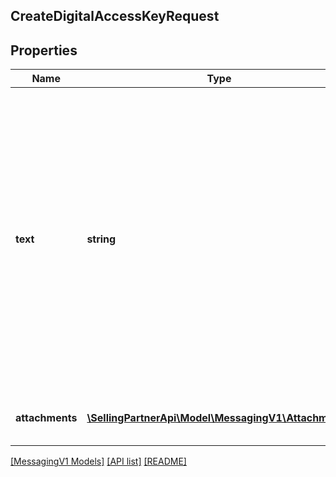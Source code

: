 ## CreateDigitalAccessKeyRequest

## Properties

Name | Type | Description | Notes
------------ | ------------- | ------------- | -------------
**text** | **string** | The text to be sent to the buyer. Only links related to the digital access key are allowed. Do not include HTML or email addresses. The text must be written in the buyer&#39;s language of preference, which can be retrieved from the GetAttributes operation. | [optional]
**attachments** | [**\SellingPartnerApi\Model\MessagingV1\Attachment[]**](Attachment.md) | Attachments to include in the message to the buyer. | [optional]

[[MessagingV1 Models]](../) [[API list]](../../Api) [[README]](../../../README.md)
